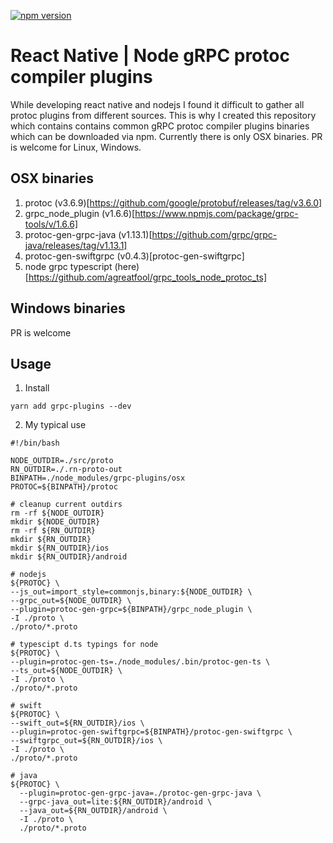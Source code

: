 [![npm version](https://badge.fury.io/js/grpc-plugins.svg)](https://badge.fury.io/js/grpc-plugins)

# React Native | Node gRPC protoc compiler plugins

While developing react native and nodejs I found it difficult to gather all protoc plugins from different sources. This is why I created this repository which contains
contains common gRPC protoc compiler plugins binaries which can be downloaded via npm. Currently there is only OSX binaries. PR is welcome for Linux, Windows.

## OSX binaries

1. protoc (v3.6.9)[https://github.com/google/protobuf/releases/tag/v3.6.0]
2. grpc_node_plugin (v1.6.6)[https://www.npmjs.com/package/grpc-tools/v/1.6.6]
3. protoc-gen-grpc-java (v1.13.1)[https://github.com/grpc/grpc-java/releases/tag/v1.13.1]
4. protoc-gen-swiftgrpc (v0.4.3)[protoc-gen-swiftgrpc]
5. node grpc typescript (here)[https://github.com/agreatfool/grpc_tools_node_protoc_ts]

## Windows binaries
PR is welcome

## Usage

1. Install
```
yarn add grpc-plugins --dev
```

2. My typical use

```shell
#!/bin/bash

NODE_OUTDIR=./src/proto
RN_OUTDIR=./.rn-proto-out
BINPATH=./node_modules/grpc-plugins/osx
PROTOC=${BINPATH}/protoc

# cleanup current outdirs
rm -rf ${NODE_OUTDIR}
mkdir ${NODE_OUTDIR}
rm -rf ${RN_OUTDIR}
mkdir ${RN_OUTDIR}
mkdir ${RN_OUTDIR}/ios
mkdir ${RN_OUTDIR}/android

# nodejs
${PROTOC} \
--js_out=import_style=commonjs,binary:${NODE_OUTDIR} \
--grpc_out=${NODE_OUTDIR} \
--plugin=protoc-gen-grpc=${BINPATH}/grpc_node_plugin \
-I ./proto \
./proto/*.proto

# typescipt d.ts typings for node
${PROTOC} \
--plugin=protoc-gen-ts=./node_modules/.bin/protoc-gen-ts \
--ts_out=${NODE_OUTDIR} \
-I ./proto \
./proto/*.proto

# swift
${PROTOC} \
--swift_out=${RN_OUTDIR}/ios \
--plugin=protoc-gen-swiftgrpc=${BINPATH}/protoc-gen-swiftgrpc \
--swiftgrpc_out=${RN_OUTDIR}/ios \
-I ./proto \
./proto/*.proto

# java
${PROTOC} \
  --plugin=protoc-gen-grpc-java=./protoc-gen-grpc-java \
  --grpc-java_out=lite:${RN_OUTDIR}/android \
  --java_out=${RN_OUTDIR}/android \
  -I ./proto \
  ./proto/*.proto

```
